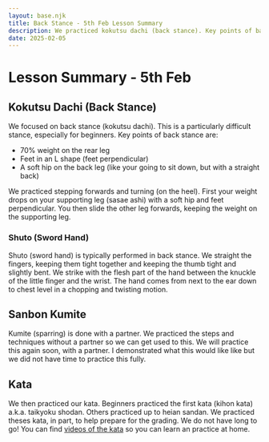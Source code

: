 ```yaml
---
layout: base.njk
title: Back Stance - 5th Feb Lesson Summary
description: We practiced kokutsu dachi (back stance). Key points of back stance include the L shape, 70% weight on the back leg and s soft hip.
date: 2025-02-05
---
```

# Lesson Summary - 5th Feb
## Kokutsu Dachi (Back Stance)
We focused on back stance (kokutsu dachi). This is a particularly difficult stance, especially for beginners. Key points of back stance are:

* 70% weight on the rear leg
* Feet in an L shape (feet perpendicular)
* A soft hip on the back leg (like your going to sit down, but with a straight back)

We practiced stepping forwards and turning (on the heel). First your weight drops on your supporting leg (sasae ashi) with a soft hip and feet perpendicular. You then slide the other leg forwards, keeping the weight on the supporting leg.

### Shuto (Sword Hand)
Shuto (sword hand) is typically performed in back stance. We straight the fingers, keeping them tight together and keeping the thumb tight and slightly bent. We strike with the flesh part of the hand between the knuckle of the little finger and the wrist. The hand comes from next to the ear down to chest level in a chopping and twisting motion.

## Sanbon Kumite
Kumite (sparring) is done with a partner. We practiced the steps and techniques without a partner so we can get used to this. We will practice this again soon, with a partner. I demonstrated what this would like like but we did not have time to practice this fully.

## Kata

We then practiced our kata. Beginners practiced the first kata (kihon kata) a.k.a. taikyoku shodan. Others practiced up to heian sandan. We practiced theses kata, in part, to help prepare for the grading. We do not have long to go! You can find [videos of the kata](/kata/heian) so you can learn an practice at home.

